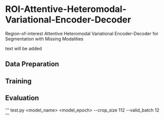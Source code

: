 # ROI-Attentive-Heteromodal-Variational-Encoder-Decoder
Region-of-interest Attentive Heteromodal Variational Encoder-Decoder for Segmentation with Missing Modalities

text will be added

## Data Preparation

## Training

## Evaluation
'''
test.py <model_name> <model_epoch> --crop_size 112 --valid_batch 12
'''
